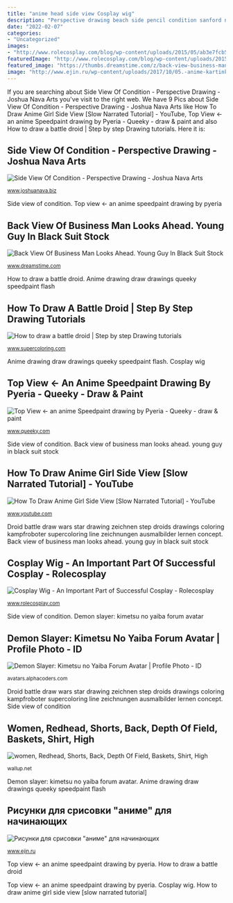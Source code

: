 ```yaml
---
title: "anime head side view Cosplay wig"
description: "Perspective drawing beach side pencil condition sanford nam continue reading county beginners guide"
date: "2022-02-07"
categories:
- "Uncategorized"
images:
- "http://www.rolecosplay.com/blog/wp-content/uploads/2015/05/ab3e7fcb576028492a4790d114ea85fb.jpg"
featuredImage: "http://www.rolecosplay.com/blog/wp-content/uploads/2015/05/ab3e7fcb576028492a4790d114ea85fb.jpg"
featured_image: "https://thumbs.dreamstime.com/z/back-view-business-man-looks-ahead-young-guy-black-suit-24817876.jpg"
image: "http://www.ejin.ru/wp-content/uploads/2017/10/05.-anime-kartinki-dlya-srisovki.jpg"
---
```


If you are searching about Side View Of Condition - Perspective Drawing - Joshua Nava Arts you've visit to the right web. We have 9 Pics about Side View Of Condition - Perspective Drawing - Joshua Nava Arts like How To Draw Anime Girl Side View [Slow Narrated Tutorial] - YouTube, Top View ← an anime Speedpaint drawing by Pyeria - Queeky - draw &amp; paint and also How to draw a battle droid | Step by step Drawing tutorials. Here it is:

## Side View Of Condition - Perspective Drawing - Joshua Nava Arts

![Side View Of Condition - Perspective Drawing - Joshua Nava Arts](https://www.joshuanava.biz/perspective/images/1850_27_65-perspective-drawing-beach.jpg "Anime drawing draw drawings queeky speedpaint flash")

<small>www.joshuanava.biz</small>

Side view of condition. Top view ← an anime speedpaint drawing by pyeria

## Back View Of Business Man Looks Ahead. Young Guy In Black Suit Stock

![Back View Of Business Man Looks Ahead. Young Guy In Black Suit Stock](https://thumbs.dreamstime.com/z/back-view-business-man-looks-ahead-young-guy-black-suit-24817876.jpg "Back view of business man looks ahead. young guy in black suit stock")

<small>www.dreamstime.com</small>

How to draw a battle droid. Anime drawing draw drawings queeky speedpaint flash

## How To Draw A Battle Droid | Step By Step Drawing Tutorials

![How to draw a battle droid | Step by step Drawing tutorials](http://www.supercoloring.com/sites/default/files/styles/how_to_draw_medium/public/htd/2015/09/battle-droid-8-how-to-draw.png "Side view of condition")

<small>www.supercoloring.com</small>

Anime drawing draw drawings queeky speedpaint flash. Cosplay wig

## Top View ← An Anime Speedpaint Drawing By Pyeria - Queeky - Draw &amp; Paint

![Top View ← an anime Speedpaint drawing by Pyeria - Queeky - draw &amp; paint](http://www.queeky.com/share/drawings/anime/180120/top-view.jpg "How to draw a battle droid")

<small>www.queeky.com</small>

Side view of condition. Back view of business man looks ahead. young guy in black suit stock

## How To Draw Anime Girl Side View [Slow Narrated Tutorial] - YouTube

![How To Draw Anime Girl Side View [Slow Narrated Tutorial] - YouTube](https://i.ytimg.com/vi/wXBHjp7b0A8/maxresdefault.jpg "How to draw anime girl side view [slow narrated tutorial]")

<small>www.youtube.com</small>

Droid battle draw wars star drawing zeichnen step droids drawings coloring kampfroboter supercoloring line zeichnungen ausmalbilder lernen concept. Back view of business man looks ahead. young guy in black suit stock

## Cosplay Wig - An Important Part Of Successful Cosplay - Rolecosplay

![Cosplay Wig - An Important Part of Successful Cosplay - Rolecosplay](http://www.rolecosplay.com/blog/wp-content/uploads/2015/05/ab3e7fcb576028492a4790d114ea85fb.jpg "Cosplay wig")

<small>www.rolecosplay.com</small>

Side view of condition. Demon slayer: kimetsu no yaiba forum avatar

## Demon Slayer: Kimetsu No Yaiba Forum Avatar | Profile Photo - ID

![Demon Slayer: Kimetsu no Yaiba Forum Avatar | Profile Photo - ID](https://avatarfiles.alphacoders.com/231/thumb-1920-231477.png "Demon slayer: kimetsu no yaiba forum avatar")

<small>avatars.alphacoders.com</small>

Droid battle draw wars star drawing zeichnen step droids drawings coloring kampfroboter supercoloring line zeichnungen ausmalbilder lernen concept. Side view of condition

## Women, Redhead, Shorts, Back, Depth Of Field, Baskets, Shirt, High

![women, Redhead, Shorts, Back, Depth Of Field, Baskets, Shirt, High](https://wallup.net/wp-content/uploads/2016/08/08/117228-women-redhead-shorts-back-depth_of_field-baskets-shirt-high_heels-long_hair-field-flowers-plants.jpg "How to draw anime girl side view [slow narrated tutorial]")

<small>wallup.net</small>

Demon slayer: kimetsu no yaiba forum avatar. Anime drawing draw drawings queeky speedpaint flash

## Рисунки для срисовки &quot;аниме&quot; для начинающих

![Рисунки для срисовки &quot;аниме&quot; для начинающих](http://www.ejin.ru/wp-content/uploads/2017/10/05.-anime-kartinki-dlya-srisovki.jpg "Anime draw side drawing face sideways tutorial slow drawings narrated")

<small>www.ejin.ru</small>

Top view ← an anime speedpaint drawing by pyeria. How to draw a battle droid

Top view ← an anime speedpaint drawing by pyeria. Cosplay wig. How to draw anime girl side view [slow narrated tutorial]
